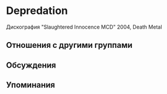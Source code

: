 # Depredation

Дискография
"Slaughtered Innocence MCD" 2004, Death Metal

## Отношения с другими группами


## Обсуждения


## Упоминания

